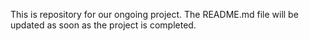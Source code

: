 This is repository for our ongoing project.
The README.md file will be updated as soon as the project is completed.
